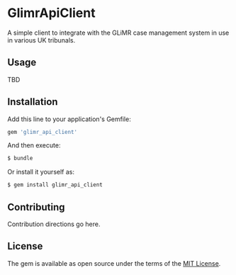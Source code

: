 # GlimrApiClient

A simple client to integrate with the GLiMR case management system in
use in various UK tribunals.

## Usage

TBD

## Installation
Add this line to your application's Gemfile:

```ruby
gem 'glimr_api_client'
```

And then execute:
```bash
$ bundle
```

Or install it yourself as:
```bash
$ gem install glimr_api_client
```

## Contributing
Contribution directions go here.

## License
The gem is available as open source under the terms of the [MIT License](http://opensource.org/licenses/MIT).
